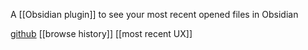 A [[Obsidian plugin]] to see your most recent opened files in Obsidian

[github](https://github.com/tgrosinger/recent-files-obsidian)
[[browse history]]
[[most recent UX]]